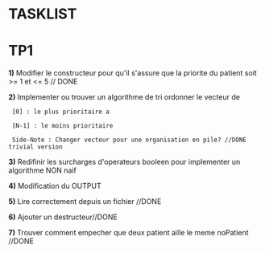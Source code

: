 
   TASKLIST
==================
   TP1
==================
   **1)** Modifier le constructeur pour qu'il s'assure que la priorite du patient soit >= 1 et <= 5 // DONE

   **2)** Implementer ou trouver un algorithme de tri ordonner le vecteur de

     [0] : le plus prioritaire a

     [N-1] : le moins prioritaire

     Side-Note : Changer vecteur pour une organisation en pile? //DONE trivial version

   **3)** Redifinir les surcharges d'operateurs booleen pour implementer un algorithme NON naif

   **4)** Modification du OUTPUT

   **5)** Lire correctement depuis un fichier //DONE

   **6)** Ajouter un destructeur//DONE

   **7)** Trouver comment empecher que deux patient aille le meme noPatient //DONE
